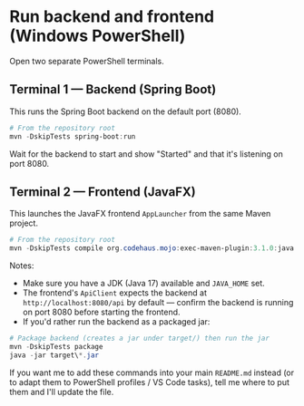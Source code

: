 # Run backend and frontend (Windows PowerShell)

Open two separate PowerShell terminals.

## Terminal 1 — Backend (Spring Boot)

This runs the Spring Boot backend on the default port (8080).

```powershell
# From the repository root
mvn -DskipTests spring-boot:run
```

Wait for the backend to start and show "Started" and that it's listening on
port 8080.

## Terminal 2 — Frontend (JavaFX)

This launches the JavaFX frontend `AppLauncher` from the same Maven project.

```powershell
# From the repository root
mvn -DskipTests compile org.codehaus.mojo:exec-maven-plugin:3.1.0:java -Dexec.mainClass="com.gradapptracker.ui.AppLauncher"
```

Notes:

- Make sure you have a JDK (Java 17) available and `JAVA_HOME` set.
- The frontend's `ApiClient` expects the backend at `http://localhost:8080/api`
  by default — confirm the backend is running on port 8080 before starting the
  frontend.
- If you'd rather run the backend as a packaged jar:

```powershell
# Package backend (creates a jar under target/) then run the jar
mvn -DskipTests package
java -jar target\*.jar
```

If you want me to add these commands into your main `README.md` instead (or to
adapt them to PowerShell profiles / VS Code tasks), tell me where to put them
and I'll update the file.
